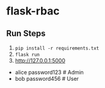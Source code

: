 # flask-rbac

## Run Steps
1. `pip install -r requirements.txt`
2. `flask run`
3. http://127.0.0.1:5000


- alice password123  # Admin
- bob password456  # User
